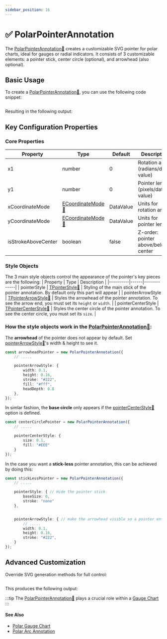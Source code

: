 ```yaml
---
sidebar_position: 16
---
```


# ✅ PolarPointerAnnotation

The [PolarPointerAnnotation:blue_book:](https://www.scichart.com/documentation/js/v4/typedoc/classes/polarpointerannotation.html) creates a customizable SVG pointer for polar charts, ideal for gauges or radial indicators. It consists of 3 customizable elements: a pointer stick, center circle (optional), and arrowhead (also optional).

## Basic Usage 

To  create a [PolarPointerAnnotation:blue_book:](https://www.scichart.com/documentation/js/v4/typedoc/classes/polarpointerannotation.html), you can use the following code snippet:

```ts {33,38,40-45} showLineNumbers file=./Basic/demo.ts start=region_A_start end=region_A_end
```

Resulting in the following output:

<LiveDocSnippet name="./Basic/demo" />

## Key Configuration Properties

### Core Properties
| Property | Type | Default | Description |
|----------|------|---------|-------------|
| x1 | number | 0 | Rotation angle (radians/data-value) |
| y1 | number | 0 | Pointer length (pixels/data-value) |
| xCoordinateMode | [ECoordinateMode:blue_book:](https://www.scichart.com/documentation/js/v4/typedoc/index.html#ecoordinatemode) | DataValue | Units for rotation angle |
| yCoordinateMode | [ECoordinateMode:blue_book:](https://www.scichart.com/documentation/js/v4/typedoc/index.html#ecoordinatemode) | DataValue | Units for pointer length |
| isStrokeAboveCenter | boolean | false | Z-order: pointer above/below center |

### Style Objects

The 3 main style objects control the appearance of the pointer's key pieces are the following: 
| Property | Type | Description |
|----------|------|-------------|
| pointerStyle | [TPointerStyle:blue_book:](https://www.scichart.com/documentation/js/v4/typedoc/index.html#tpointerstyle) | Styling of the main stick of the pointer annotation. By default only this part will appear |
| pointerArrowStyle | [TPointerArrowStyle:blue_book:](https://www.scichart.com/documentation/js/v4/typedoc/index.html#tpointerarrowstyle) | Styles the arrowhead of the pointer annotation. To see the arrow end, you must set its `height` or `width`. |
| pointerCenterStyle | [TPointerCenterStyle:blue_book:](https://www.scichart.com/documentation/js/v4/typedoc/index.html#tpointercenterstyle) | Styles the center circle of the pointer annotation. To see the center circle, you must set its `size`. |

### How the style objects work in the [PolarPointerAnnotation:blue_book:](https://www.scichart.com/documentation/js/v4/typedoc/classes/polarpointerannotation.html):


The **arrowhead** of the pointer does not appear by default. Set [pointerArrowStyle:blue_book:](https://www.scichart.com/documentation/js/v4/typedoc/index.html#tpointerarrowstyle)'s width & height to see it.

```ts {5-6} showLineNumbers
const arrowheadPointer = new PolarPointerAnnotation({
    // .....

    pointerArrowStyle: {
        width: 0.1,
        height: 0.16,
        stroke: "#222",
        fill: "#fff",
        headDepth: 0.8
    },
});
```


In simlar fashion, the **base circle** only appears if the [pointerCenterStyle:blue_book:](https://www.scichart.com/documentation/js/v4/typedoc/index.html#tpointercenterstyle) option is defined.

```ts {5} showLineNumbers
const centerCirclePointer = new PolarPointerAnnotation({
    // .....

    pointerCenterStyle: {
        size: 0.1,
        fill: "#EEE"
    }
});
```


In the case you want a **stick-less** pointer annotation, this can be achieved by doing this:

```ts {5-6} showLineNumbers
const stickLessPointer = new PolarPointerAnnotation({
    // .....

    pointerStyle: { // Hide the pointer stick
        baseSize: 0,
        stroke: "none"
    },


    pointerArrowStyle: { // make the arrowhead visible so a pointer entity still exists
        // .....
        width: 0.1,
        height: 0.16,
        stroke: "#222",
    }
});
```

## Advanced Customization
Override SVG generation methods for full control:

```ts {35,52,67} showLineNumbers file=./Custom/demo.ts start=region_A_start end=region_A_end
```

This produces the following output:

<LiveDocSnippet name="./Custom/demo" />

:::tip
The [PolarPointerAnnotation:blue_book:](https://www.scichart.com/documentation/js/v4/typedoc/classes/polarpointerannotation.html) plays a crucial role within a [Gauge Chart](/docs/2d-charts/chart-types/polar-gauge-chart)
:::

#### See Also

* [Polar Gauge Chart](/docs/2d-charts/chart-types/polar-gauge-chart)
* [Polar Arc Annotation](/docs/2d-charts/annotations-api/polar-arc-annotation)
